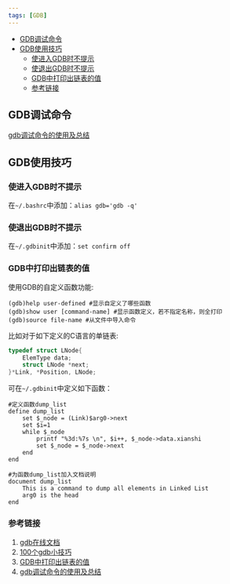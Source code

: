 ```yaml
---
tags: [GDB]
---
```


<p id="markdown-toc"></p>
<!-- vim-markdown-toc GFM -->

* [GDB调试命令](#gdb调试命令)
* [GDB使用技巧](#gdb使用技巧)
  * [使进入GDB时不提示](#使进入gdb时不提示)
  * [使退出GDB时不提示](#使退出gdb时不提示)
  * [GDB中打印出链表的值](#gdb中打印出链表的值)
  * [参考链接](#参考链接)

<!-- vim-markdown-toc -->

## GDB调试命令
[gdb调试命令的使用及总结](https://m.jb51.net/article/36393.htm)

## GDB使用技巧
### 使进入GDB时不提示
在`~/.bashrc`中添加：`alias gdb='gdb -q'`

### 使退出GDB时不提示
在`~/.gdbinit`中添加：`set confirm off`

### GDB中打印出链表的值
使用GDB的自定义函数功能:
```
(gdb)help user-defined #显示自定义了哪些函数
(gdb)show user [command-name] #显示函数定义，若不指定名称，则全打印
(gdb)source file-name #从文件中导入命令
```

比如对于如下定义的C语言的单链表:
```c
typedef struct LNode{
    ElemType data;
    struct LNode *next;
}*Link, *Position, LNode;
```

可在`~/.gdbinit`中定义如下函数：
```
#定义函数dump_list
define dump_list
    set $_node = (Link)$arg0->next
	set $i=1
    while $_node
        printf "%3d:%7s \n", $i++, $_node->data.xianshi
        set $_node = $_node->next
    end
end

#为函数dump_list加入文档说明
document dump_list
    This is a command to dump all elements in Linked List
    arg0 is the head
end
```


### 参考链接
1. [gdb在线文档](https://sourceware.org/gdb/onlinedocs/gdb/)
2. [100个gdb小技巧](https://www.gitbook.com/book/wizardforcel/100-gdb-tips/details)
3. [GDB中打印出链表的值](https://blog.csdn.net/RichardYSteven/article/details/5751548)
4. [gdb调试命令的使用及总结](https://m.jb51.net/article/36393.htm)
